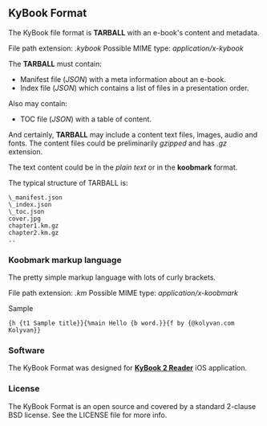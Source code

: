 ## KyBook Format

The KyBook file format is **TARBALL** with an e-book's content and metadata.

File path extension: *.kybook*
Possible MIME type: *application/x-kybook*

The **TARBALL** must contain:

* Manifest file (*JSON*) with a meta information about an e-book.
* Index file (*JSON*) which contains a list of files in a presentation order.

Also may contain:

* TOC file (*JSON*) with a table of content.

And certainly, **TARBALL** may include a content text files, images, audio and fonts.
The content files could be preliminarily *gzipped* and has *.gz* extension.

The text content could be in the *plain text* or in the **koobmark** format.

The typical structure of TARBALL is:

    \_manifest.json
    \_index.json
    \_toc.json
    cover.jpg
    chapter1.km.gz
    chapter2.km.gz
    ..


### Koobmark markup language

The pretty simple markup language with lots of curly brackets.

File path extension: *.km*
Possible MIME type: *application/x-koobmark*

Sample

    {h {t1 Sample title}}{%main Hello {b word.}}{f by {@kolyvan.com Kolyvan}}


### Software

The KyBook Format was designed for [**KyBook 2 Reader**](https://itunes.apple.com/ru/app/kybook-2-reader-for-epub-fb2/id1018584176) iOS application.

### License
The KyBook Format is an open source and covered by a standard 2-clause BSD license. See the LICENSE file for more info.
